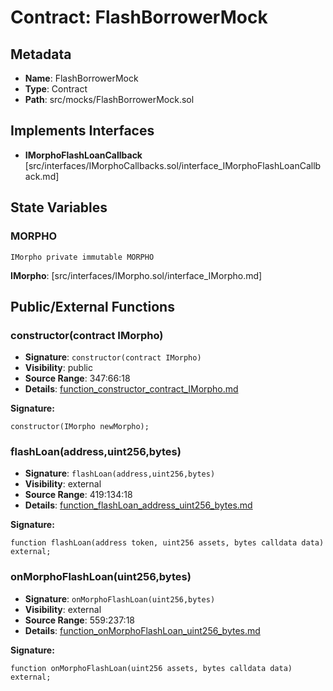 # Contract: FlashBorrowerMock

## Metadata

- **Name**: FlashBorrowerMock
- **Type**: Contract
- **Path**: src/mocks/FlashBorrowerMock.sol

## Implements Interfaces

- **IMorphoFlashLoanCallback** [src/interfaces/IMorphoCallbacks.sol/interface_IMorphoFlashLoanCallback.md]

## State Variables

### MORPHO

```solidity
IMorpho private immutable MORPHO
```

**IMorpho**: [src/interfaces/IMorpho.sol/interface_IMorpho.md]

## Public/External Functions

### constructor(contract IMorpho)

- **Signature**: `constructor(contract IMorpho)`
- **Visibility**: public
- **Source Range**: 347:66:18
- **Details**: [function_constructor_contract_IMorpho.md](./function_constructor_contract_IMorpho.md)

**Signature:**
```solidity
constructor(IMorpho newMorpho);
```

### flashLoan(address,uint256,bytes)

- **Signature**: `flashLoan(address,uint256,bytes)`
- **Visibility**: external
- **Source Range**: 419:134:18
- **Details**: [function_flashLoan_address_uint256_bytes.md](./function_flashLoan_address_uint256_bytes.md)

**Signature:**
```solidity
function flashLoan(address token, uint256 assets, bytes calldata data) external;
```

### onMorphoFlashLoan(uint256,bytes)

- **Signature**: `onMorphoFlashLoan(uint256,bytes)`
- **Visibility**: external
- **Source Range**: 559:237:18
- **Details**: [function_onMorphoFlashLoan_uint256_bytes.md](./function_onMorphoFlashLoan_uint256_bytes.md)

**Signature:**
```solidity
function onMorphoFlashLoan(uint256 assets, bytes calldata data) external;
```
